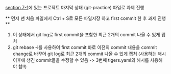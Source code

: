 [section 7-1](https://www.yalco.kr/@git-github-dive/7-1/)에 있는 프로젝트 마지막 상태 (git-practice) 파일로 과제 진행

** 먼저 맨 처음 파일에서 Ctrl + S로 모든 파일저장 하고 first commit 한 후 과제 진행 **
1. 이 상태에서 git log로 first commit을 포함한 최근 2개의 commit 나올 수 있게 캡처
2. git rebase -i를 사용하여 first commit 바로 이전의 commit 내용을 commit change로 바꾸어 git log로 최근 2개의 commit 나올 수 있게 캡처
(사용하는 해시 이후에 생긴 commit들을 수정할 수 있음 -> 3번째 tigers.yaml의 해시를 사용해야 함!!)
